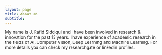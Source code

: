 ```yaml
---
layout: page
title: About me
subtitle: 
---
```


My name is J. Rafid Siddiqui and I have been involved in research & innovation for the past 15 years. I have experience of academic research in the fields of AI, Computer Vision, Deep Learning and Machine Learning. For more details you can check my researchgate or linkedin profiles.

